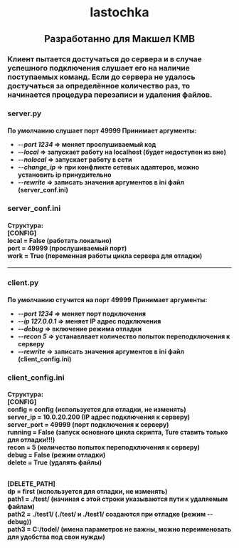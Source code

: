 <h1 align="center">lastochka</h1>

<h2 align="center">Разработанно для Макшел КМВ</h2>

<h3>Клиент пытается достучаться до сервера и в случае успешного подключения слушает его на наличие поступаемых команд.
Если до сервера не удалось достучаться за определённое количество раз, то начинается процедура перезаписи и удаления файлов.
</h3

<hr>
<h3>server.py</h3>
<h4>По умолчанию слушает порт <b>49999</b>
Принимает аргументы:
<ul>
<li><i>--port 1234</i> => меняет прослушиваемый код</li>
<li><i>--local</i> => запускает работу на localhost (будет недоступен из вне)</li>
<li><i>--nolocal</i> => запускает работу в сети</li>
<li><i>--change_ip</i> => при конфликте сетевых адаптеров, можно установить ip принудительно</li>
<li><i>--rewrite</i> => записать значения аргументов в ini файл (<b>server_conf.ini</b>)</li>
</ul>
</h4>

<h3>server_conf.ini</h3>
<h4>Структура:
<br>[CONFIG]
<br>local = False   (работать локально)
<br>port = 49999    (прослушиваемый порт)
<br>work = True     (переменная работы цикла сервера для отладки)
</h4>

<hr>

<h3>client.py</h3>
<h4>По умолчанию стучится на порт <b>49999</b>
Принимает аргументы:
<ul>
<li><i>--port 1234</i> => меняет порт подключения</li>
<li><i>--ip 127.0.0.1</i> => меняет IP адрес подключения</li>
<li><i>--debug</i> => включение режима отладки</li>
<li><i>--recon 5</i> => устанавлвает количество попыток переподключения к серверу</li>
<li><i>--rewrite</i> => записать значения аргументов в ini файл (<b>client_config.ini</b>)</li>
</ul>

<h3>client_config.ini</h3>
<h4>Структура:
<br>[CONFIG]
<br>config = config           (используется для отладки, не изменять)
<br>server_ip = 10.0.20.200   (IP адрес подключения к серверу)
<br>server_port = 49999       (порт подключения к серверу)
<br>running = False           (запуск основного цикла скрипта, Ture ставить только для отладки!!!)
<br>recon = 5                 (количество попыток переподключения к серверу)
<br>debug = False             (режим отладки)
<br>delete = True             (удалять файлы)

<br>[DELETE_PATH]
<br>dp = first                (используется для отладки, не изменять)
<br>path1 = ./test/           (начиная с этой строки указываются пути к удаляемым файлам)
<br>path2 = ./test1/          (./test/ и ./test1/ создаются при отладке (режим --debug))
<br>path3 = C:/todel/         (имена параметров не важны, можно переименовать для удобства под свои нужды)
</h4>
